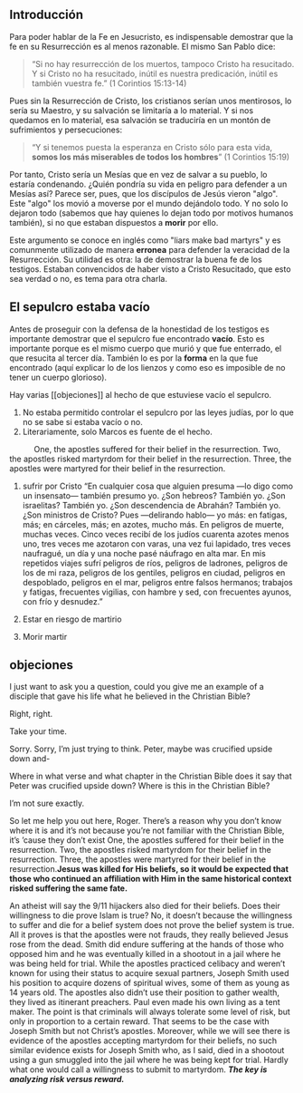 
## Introducción
Para poder hablar de la Fe en Jesucristo, es indispensable demostrar que la fe en su Resurrección es al menos razonable. El mismo San Pablo dice:

> “Si no hay resurrección de los muertos, tampoco Cristo ha resucitado. ﻿Y si Cristo no ha resucitado, inútil es nuestra predicación, inútil es también vuestra fe.” (1 Corintios 15:13-14)

Pues sin la Resurrección de Cristo, los cristianos serían unos mentirosos, lo sería su Maestro, y su salvación se limitaría a lo material. Y si nos quedamos en lo material, esa salvación se traduciría en un montón de sufrimientos y persecuciones:

> “Y si tenemos puesta la esperanza en Cristo sólo para esta vida, **somos los más miserables de todos los hombres**” (1 Corintios 15:19)

Por tanto, Cristo sería un Mesías que en vez de salvar a su pueblo, lo estaría condenando. ¿Quién pondría su vida en peligro para defender a un Mesías así? Parece ser, pues, que los discípulos de Jesús vieron "algo". Este "algo" los movió a moverse por el mundo dejándolo todo. Y no solo lo dejaron todo (sabemos que hay quienes lo dejan todo por motivos humanos también), si no que estaban dispuestos a **morir** por ello. 

Este argumento se conoce en inglés como "liars make bad martyrs" y es comunmente utilizado de manera **erronea** para defender la veracidad de la Resurrección. Su utilidad es otra: la de demostrar la buena fe de los testigos. Estaban convencidos de haber visto a Cristo Resucitado, que esto sea verdad o no, es tema para otra charla.

## El sepulcro estaba vacío
Antes de proseguir con la defensa de la honestidad de los testigos es importante demostrar que el sepulcro fue encontrado **vacío**. Esto es importante porque es el mismo cuerpo que murió y que fue enterrado, el que resucita al tercer día. También lo es por la **forma** en la que fue encontrado (aquí explicar lo de los lienzos y como eso es imposible de no tener un cuerpo glorioso).

Hay varias [[objeciones]] al hecho de que estuviese vacío el sepulcro.
1. No estaba permitido controlar el sepulcro por las leyes judías, por lo que no se sabe si estaba vacío o no.
2. Literariamente, solo Marcos es fuente de el hecho.

 
 
 
 
 
 One, the apostles suffered for their belief in the resurrection. Two, the apostles risked martyrdom for their belief in the resurrection. Three, the apostles were martyred for their belief in the resurrection.


1. sufrir por Cristo
“En cualquier cosa que alguien presuma ﻿—﻿lo digo como un insensato﻿—﻿ también presumo yo. ﻿¿Son hebreos? También yo. ¿Son israelitas? También yo. ¿Son descendencia de Abrahán? También yo. ﻿¿Son ministros de Cristo? Pues ﻿—﻿delirando hablo﻿—﻿ yo más: en fatigas, más; en cárceles, más; en azotes, mucho más. En peligros de muerte, muchas veces. ﻿Cinco veces recibí de los judíos cuarenta azotes menos uno, ﻿tres veces me azotaron con varas, una vez fui lapidado, tres veces naufragué, un día y una noche pasé náufrago en alta mar. ﻿En mis repetidos viajes sufrí peligros de ríos, peligros de ladrones, peligros de los de mi raza, peligros de los gentiles, peligros en ciudad, peligros en despoblado, peligros en el mar, peligros entre falsos hermanos; ﻿trabajos y fatigas, frecuentes vigilias, con hambre y sed, con frecuentes ayunos, con frío y desnudez.”

2. Estar en riesgo de martirio
3. Morir martir



## objeciones



I just want to ask you a question, could you give me an example of a disciple that gave his life what he believed in the Christian Bible?

Right, right.

Take your time.

Sorry. Sorry, I’m just trying to think. Peter, maybe was crucified upside down and-

Where in what verse and what chapter in the Christian Bible does it say that Peter was crucified upside down? Where is this in the Christian Bible?

I’m not sure exactly.

So let me help you out here, Roger. There’s a reason why you don’t know where it is and it’s not because you’re not familiar with the Christian Bible, it’s ’cause they don’t exist
	One, the apostles suffered for their belief in the resurrection. Two, the apostles risked martyrdom for their belief in the resurrection. Three, the apostles were martyred for their belief in the resurrection.**Jesus was killed for His beliefs, so it would be expected that those who continued an affiliation with Him in the same historical context risked suffering the same fate.**


An atheist will say the 9/11 hijackers also died for their beliefs. Does their willingness to die prove Islam is true? No, it doesn’t because the willingness to suffer and die for a belief system does not prove the belief system is true. All it proves is that the apostles were not frauds, they really believed Jesus rose from the dead.
Smith did endure suffering at the hands of those who opposed him and he was eventually killed in a shootout in a jail where he was being held for trial.
	While the apostles practiced celibacy and weren’t known for using their status to acquire sexual partners, Joseph Smith used his position to acquire dozens of spiritual wives, some of them as young as 14 years old. The apostles also didn’t use their position to gather wealth, they lived as itinerant preachers. Paul even made his own living as a tent maker. The point is that criminals will always tolerate some level of risk, but only in proportion to a certain reward. That seems to be the case with Joseph Smith but not Christ’s apostles. Moreover, while we will see there is evidence of the apostles accepting martyrdom for their beliefs, no such similar evidence exists for Joseph Smith who, as I said, died in a shootout using a gun smuggled into the jail where he was being kept for trial. Hardly what one would call a willingness to submit to martyrdom. ***The key is analyzing risk versus reward.***